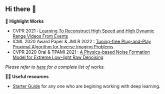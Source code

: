 ## Hi there 👋

🌟 **Highlight Works**

- CVPR 2021 : [Learning To Reconstruct High Speed and High Dynamic Range Videos From Events](https://github.com/jackzou233/EventHDR)
- ICML 2020 Award Paper & JMLR 2022 : [Tuning-free Plug-and-Play Proximal Algorithm for Inverse Imaging Problems](https://github.com/Vandermode/TFPnP)
- CVPR 2020 Oral & TPAMI 2021 : [A Physics-based Noise Formation Model for Extreme Low-light Raw Denoising](https://github.com/Vandermode/ELD)


*Please refer to [here](https://ying-fu.github.io/publication.html) for a complete list of works.*

👩‍💻 **Useful resources**

- [Starter Guide](https://bit-isp.github.io/starter-guide/) for any one who are begining working with deep learning.

<!--

**Here are some ideas to get you started:**

🙋‍♀️ A short introduction - what is your organization all about?
🌈 Contribution guidelines - how can the community get involved?
 - where can the community find your docs? Is there anything else the community should know?
🍿 Fun facts - what does your team eat for breakfast?
🧙 Remember, you can do mighty things with the power of [Markdown](https://docs.github.com/github/writing-on-github/getting-started-with-writing-and-formatting-on-github/basic-writing-and-formatting-syntax)
-->
